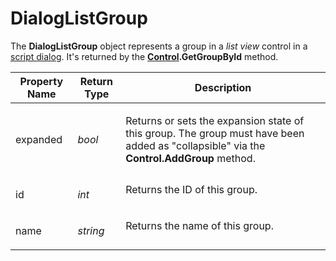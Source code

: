 # DialogListGroup

The **DialogListGroup** object represents a group in a *list view* control in a [script dialog](/Manual/scripting/script_dialogs/README.md). It's returned by the **[Control](control.md).GetGroupById** method.

<table>
<thead><tr><th>
Property Name</th><th>
Return Type</th><th>
Description
</th></tr></thead><tbody><tr><td>
expanded</td><td>

*bool*</td><td>

Returns or sets the expansion state of this group. The group must have been added as "collapsible" via the **Control.AddGroup** method.
</td></tr><tr><td>
id</td><td>

*int*</td><td>
Returns the ID of this group.
</td></tr><tr><td>
name</td><td>

*string*</td><td>
Returns the name of this group.
</td></tr></tbody>
</table>

